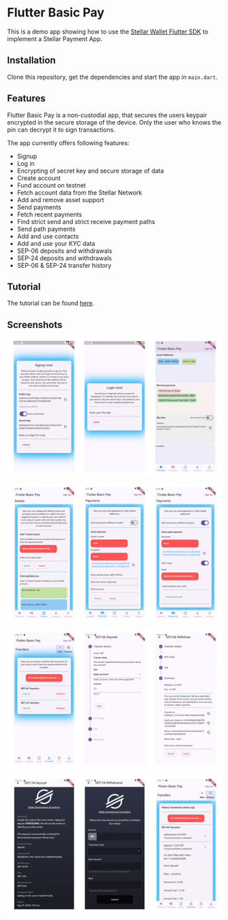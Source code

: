# Flutter Basic Pay

This is a demo app showing how to use the [Stellar Wallet Flutter SDK](https://github.com/Soneso/stellar_wallet_flutter_sdk/) to implement a Stellar Payment App.

## Installation

Clone this repository, get the dependencies and start the app in `main.dart`.

## Features

Flutter Basic Pay is a non-custodial app, that secures the users keypair encrypted in the
secure storage of the device. Only the user who knows the pin can decrypt it to sign transactions.

The app currently offers following features:

- Signup
- Log in
- Encrypting of secret key and secure storage of data
- Create account
- Fund account on testnet
- Fetch account data from the Stellar Network
- Add and remove asset support
- Send payments
- Fetch recent payments
- Find strict send and strict receive payment paths
- Send path payments
- Add and use contacts
- Add and use your KYC data
- SEP-06 deposits and withdrawals
- SEP-24 deposits and withdrawals
- SEP-06 & SEP-24 transfer history


## Tutorial

The tutorial can be found [here](tutorial/README.md).

## Screenshots

![screenshots 1](/screenshots/screenshots-1.png)


![screenshots 2](/screenshots/screenshots-2.png)


![screenshots 3](/screenshots/screenshots-3.png)


![screenshots 4](/screenshots/screenshots-4.png)